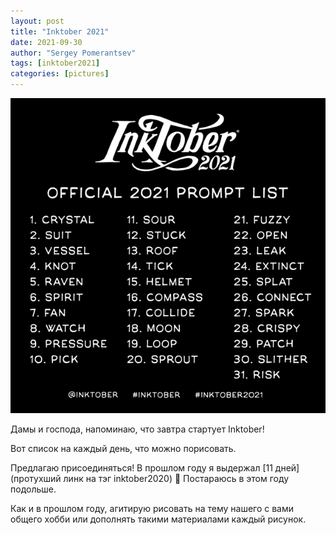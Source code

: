 ```yaml
---
layout: post
title: "Inktober 2021"
date: 2021-09-30
author: "Sergey Pomerantsev"
tags: [inktober2021]
categories: [pictures]
---
```


![](/assets/images/inktober21-0.png)

Дамы и господа, напоминаю, что завтра стартует Inktober!

Вот список на каждый день, что можно порисовать. 

Предлагаю присоединяться! В прошлом году я выдержал [11 дней](протухший линк на тэг inktober2020) 🙂 Постараюсь в этом году подольше. 

Как и в прошлом году, агитирую рисовать на тему нашего с вами общего хобби или дополнять такими материалами каждый рисунок.
